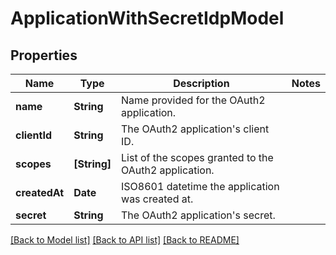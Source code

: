 # ApplicationWithSecretIdpModel

## Properties
Name | Type | Description | Notes
------------ | ------------- | ------------- | -------------
**name** | **String** | Name provided for the OAuth2 application. | 
**clientId** | **String** | The OAuth2 application&#39;s client ID. | 
**scopes** | **[String]** | List of the scopes granted to the OAuth2 application. | 
**createdAt** | **Date** | ISO8601 datetime the application was created at. | 
**secret** | **String** | The OAuth2 application&#39;s secret. | 

[[Back to Model list]](../README.md#documentation-for-models) [[Back to API list]](../README.md#documentation-for-api-endpoints) [[Back to README]](../README.md)


